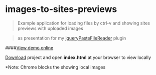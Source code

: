 images-to-sites-previews
========================

> Example application for loading files by ctrl-v and showing sites previews with uploaded images

> as presentation for my <a href="https://github.com/el-fuego/jQueryPasteFileReader">jqueryPasteFileReader</a> plugin

####<a href="http://htmlpreview.github.io/?https://github.com/el-fuego/images-to-sites-previews/blob/master/index.html">View demo online</a>

<a href="https://github.com/el-fuego/images-to-sites-previews/archive/master.zip">Download</a> project and open **index.html** at your browser to view locally


*Note: Chrome blocks the showing local images
